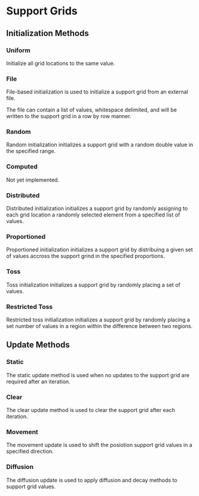 # Support Grids

## Initialization Methods

### Uniform

Initialize all grid locations to the same value.

### File

File-based initialization is used to initialize a support grid from an external file.

The file can contain a list of values, whitespace delimited, and will be written to the support grid in a row by row manner.

### Random

Random initialization initializes a support grid with a random double value in the specified range.

### Computed

Not yet implemented.

### Distributed

Distributed initialization initializes a support grid by randomly assigning to each grid location a randomly selected element from a specified list of values.

### Proportioned

Proportioned initialization initializes a support grid by distribuing a given set of values accross the support grind in the specified proportions.

### Toss

Toss initialization initializes a support grid by randomly placing a set of values.

### Restricted Toss

Restricted toss initialization initializes a support grid by randomly placing a set number of values in a region within the difference between two regions.  

## Update Methods

### Static

The static update method is used when no updates to the support grid are required after an iteration.

### Clear

The clear update method is used to clear the support grid after each iteration.

### Movement

The movement update is used to shift the posiotion support grid values in a specified direction.

### Diffusion

The diffusion update is used to apply diffusion and decay methods to support grid values.


